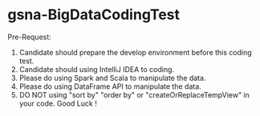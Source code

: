 # gsna-BigDataCodingTest

Pre-Request:
1. Candidate should prepare the develop environment before this coding test.
2. Candidate should using IntelliJ IDEA to coding.
3. Please do using Spark and Scala to manipulate the data.
4. Please do using DataFrame API to manipulate the data.
5. DO NOT using "sort by" "order by" or "createOrReplaceTempView" in your code.
Good Luck ! 
